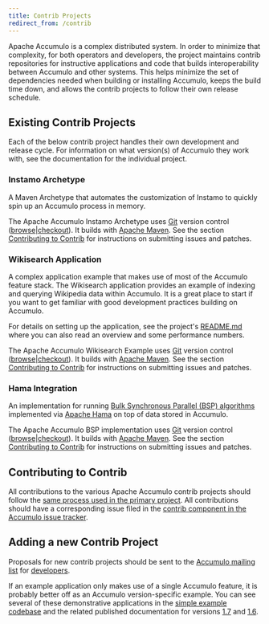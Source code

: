 ```yaml
---
title: Contrib Projects
redirect_from: /contrib
---
```


Apache Accumulo is a complex distributed system. In order to minimize that
complexity, for both operators and developers, the project maintains contrib
repositories for instructive applications and code that builds interoperability
between Accumulo and other systems. This helps minimize the set of dependencies
needed when building or installing Accumulo, keeps the build time down, and
allows the contrib projects to follow their own release schedule.

## Existing Contrib Projects

Each of the below contrib project handles their own development and release
cycle. For information on what version(s) of Accumulo they work with, see the
documentation for the individual project.

### Instamo Archetype

A Maven Archetype that automates the customization of Instamo to quickly spin
up an Accumulo process in memory.

The Apache Accumulo Instamo Archetype uses [Git][gitbook] version control
([browse][instamo-browse]|[checkout][instamo-checkout]). It builds with [Apache
Maven][maven-proj]. See the section [Contributing to Contrib][contrib2] for
instructions on submitting issues and patches.

### Wikisearch Application

A complex application example that makes use of most of the Accumulo feature
stack. The Wikisearch application provides an example of indexing and querying
Wikipedia data within Accumulo. It is a great place to start if you want to get
familiar with good development practices building on Accumulo. 

For details on setting up the application, see the project&apos;s [README.md][wiki-readme]
where you can also read an overview and some performance numbers.

The Apache Accumulo Wikisearch Example uses [Git][gitbook] version control
([browse][wikisearch-browse]|[checkout][wikisearch-checkout]). It builds with
[Apache Maven][maven-proj]. See the section [Contributing to Contrib][contrib2] for
instructions on submitting issues and patches.

### Hama Integration

An implementation for running [Bulk Synchronous Parallel (BSP)
algorithms][bsp-alg] implemented via [Apache Hama][hama] on top of data stored
in Accumulo.

The Apache Accumulo BSP implementation uses [Git][gitbook] version control
([browse][bsp-browse]|[checkout][bsp-checkout]).  It builds with [Apache
Maven][maven-proj]. See the section [Contributing to Contrib][contrib2] for
instructions on submitting issues and patches.

## Contributing to Contrib

All contributions to the various Apache Accumulo contrib projects should follow
the [same process used in the primary project][git-process]. All contributions
should have a corresponding issue filed in the [contrib component in the
Accumulo issue tracker][jira-component].

## Adding a new Contrib Project

Proposals for new contrib projects should be sent to the [Accumulo mailing
list][mailing-list] for [developers][mail-with-subj]. 

If an example application only makes use of a single Accumulo feature, it is
probably better off as an Accumulo version-specific example. You can see
several of these demonstrative applications in the [simple example
codebase][examples-simple] and the related published documentation for versions
[1.7][17EXAMPLES] and [1.6][16EXAMPLES].

[gitbook]: http://git-scm.com
[instamo-browse]: https://gitbox.apache.org/repos/asf?p=accumulo-instamo-archetype.git;a=summary
[instamo-checkout]: https://gitbox.apache.org/repos/asf/accumulo-instamo-archetype.git
[maven-proj]: https://maven.apache.org
[wiki-readme]: https://github.com/apache/accumulo-wikisearch/blob/master/README.md
[wikisearch-browse]: https://gitbox.apache.org/repos/asf?p=accumulo-wikisearch.git;a=summary
[wikisearch-checkout]: https://gitbox.apache.org/repos/asf/accumulo-wikisearch.git
[bsp-alg]: https://hama.apache.org/hama_bsp_tutorial
[hama]: https://hama.apache.org
[bsp-browse]: https://gitbox.apache.org/repos/asf?p=accumulo-bsp.git;a=summary
[bsp-checkout]: https://gitbox.apache.org/repos/asf/accumulo-bsp.git
[git-process]: git#the-implementation
[jira-component]: https://issues.apache.org/jira/browse/ACCUMULO/component/12316610
[mailing-list]: mailing_list
[mail-with-subj]: mailto:dev@accumulo.apache.org?subject=[Accumulo+Contrib+Proposal]
[examples-simple]: https://gitbox.apache.org/repos/asf?p=accumulo-examples.git;a=summary
[16EXAMPLES]: 1.6/examples
[17EXAMPLES]: 1.7/examples
[contrib2]: #contributing-to-contrib
